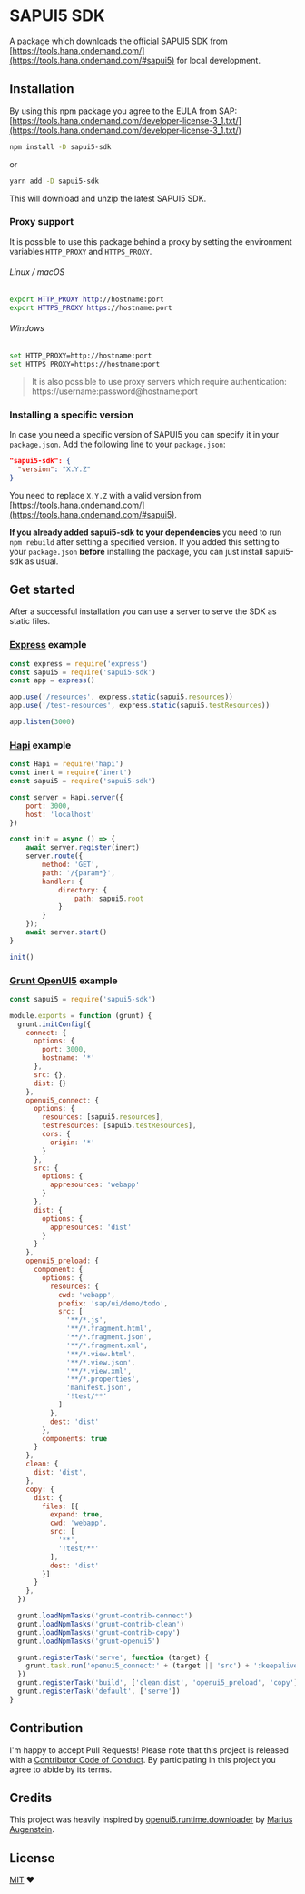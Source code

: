 # SAPUI5 SDK
A package which downloads the official SAPUI5 SDK from [https://tools.hana.ondemand.com/](https://tools.hana.ondemand.com/#sapui5) for local development.

## Installation
By using this npm package you agree to the EULA from SAP: [https://tools.hana.ondemand.com/developer-license-3_1.txt/](https://tools.hana.ondemand.com/developer-license-3_1.txt/)
```bash
npm install -D sapui5-sdk
```
or
```bash
yarn add -D sapui5-sdk
```
This will download and unzip the latest SAPUI5 SDK.

### Proxy support
It is possible to use this package behind a proxy by setting the environment variables `HTTP_PROXY` and `HTTPS_PROXY`.

###### Linux / macOS
```bash
export HTTP_PROXY http://hostname:port
export HTTPS_PROXY https://hostname:port
```

###### Windows
```bash
set HTTP_PROXY=http://hostname:port
set HTTPS_PROXY=https://hostname:port
```

> It is also possible to use proxy servers which require authentication: https://username:password@hostname:port

### Installing a specific version
In case you need a specific version of SAPUI5 you can specify it in your `package.json`.
Add the following line to your `package.json`:
```json
"sapui5-sdk": {
  "version": "X.Y.Z"
}
```
You need to replace `X.Y.Z` with a valid version from [https://tools.hana.ondemand.com/](https://tools.hana.ondemand.com/#sapui5).

**If you already added sapui5-sdk to your dependencies** you need to run `npm rebuild` after setting a specified version. If you added this setting to your `package.json` **before** installing the package, you can just install sapui5-sdk as usual.

## Get started
After a successful installation you can use a server to serve the SDK as static files.


### [Express](https://github.com/expressjs/express) example
```javascript
const express = require('express')
const sapui5 = require('sapui5-sdk')
const app = express()

app.use('/resources', express.static(sapui5.resources))
app.use('/test-resources', express.static(sapui5.testResources))

app.listen(3000)
```

### [Hapi](https://github.com/hapijs/hapi) example
```javascript
const Hapi = require('hapi')
const inert = require('inert')
const sapui5 = require('sapui5-sdk')

const server = Hapi.server({
    port: 3000,
    host: 'localhost'
})

const init = async () => {
    await server.register(inert)
    server.route({
        method: 'GET',
        path: '/{param*}',
        handler: {
            directory: {
                path: sapui5.root
            }
        }
    });
    await server.start()
}

init()
```

### [Grunt OpenUI5](https://github.com/SAP/grunt-openui5) example
```javascript
const sapui5 = require('sapui5-sdk')

module.exports = function (grunt) {
  grunt.initConfig({
    connect: {
      options: {
        port: 3000,
        hostname: '*'
      },
      src: {},
      dist: {}
    },
    openui5_connect: {
      options: {
        resources: [sapui5.resources],
        testresources: [sapui5.testResources],
        cors: {
          origin: '*'
        }
      },
      src: {
        options: {
          appresources: 'webapp'
        }
      },
      dist: {
        options: {
          appresources: 'dist'
        }
      }
    },
    openui5_preload: {
      component: {
        options: {
          resources: {
            cwd: 'webapp',
            prefix: 'sap/ui/demo/todo',
            src: [
              '**/*.js',
              '**/*.fragment.html',
              '**/*.fragment.json',
              '**/*.fragment.xml',
              '**/*.view.html',
              '**/*.view.json',
              '**/*.view.xml',
              '**/*.properties',
              'manifest.json',
              '!test/**'
            ]
          },
          dest: 'dist'
        },
        components: true
      }
    },
    clean: {
      dist: 'dist',
    },
    copy: {
      dist: {
        files: [{
          expand: true,
          cwd: 'webapp',
          src: [
            '**',
            '!test/**'
          ],
          dest: 'dist'
        }]
      }
    },
  })

  grunt.loadNpmTasks('grunt-contrib-connect')
  grunt.loadNpmTasks('grunt-contrib-clean')
  grunt.loadNpmTasks('grunt-contrib-copy')
  grunt.loadNpmTasks('grunt-openui5')

  grunt.registerTask('serve', function (target) {
    grunt.task.run('openui5_connect:' + (target || 'src') + ':keepalive')
  })
  grunt.registerTask('build', ['clean:dist', 'openui5_preload', 'copy'])
  grunt.registerTask('default', ['serve'])
}
```

## Contribution
I'm happy to accept Pull Requests! Please note that this project is released with a [Contributor Code of Conduct](https://github.com/bastilimbach/sapui5-downloader/blob/master/CODE_OF_CONDUCT.md). By participating in this project you agree to abide by its terms.

## Credits
This project was heavily inspired by [openui5.runtime.downloader](https://github.com/maugenst/openui5.runtime.downloader) by [Marius Augenstein](https://github.com/maugenst).

## License
[MIT](https://github.com/bastilimbach/sapui5-downloader/blob/master/packages/sapui5-sdk/LICENSE) :heart:
